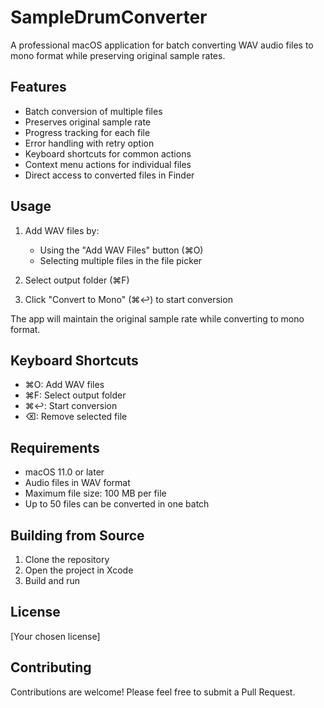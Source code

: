 # SampleDrumConverter

A professional macOS application for batch converting WAV audio files to mono format while preserving original sample rates.

## Features

- Batch conversion of multiple files
- Preserves original sample rate
- Progress tracking for each file
- Error handling with retry option
- Keyboard shortcuts for common actions
- Context menu actions for individual files
- Direct access to converted files in Finder

## Usage

1. Add WAV files by:
   - Using the "Add WAV Files" button (⌘O)
   - Selecting multiple files in the file picker

2. Select output folder (⌘F)
3. Click "Convert to Mono" (⌘↩) to start conversion

The app will maintain the original sample rate while converting to mono format.

## Keyboard Shortcuts

- ⌘O: Add WAV files
- ⌘F: Select output folder
- ⌘↩: Start conversion
- ⌫: Remove selected file

## Requirements

- macOS 11.0 or later
- Audio files in WAV format
- Maximum file size: 100 MB per file
- Up to 50 files can be converted in one batch

## Building from Source

1. Clone the repository
2. Open the project in Xcode
3. Build and run

## License

[Your chosen license]

## Contributing

Contributions are welcome! Please feel free to submit a Pull Request.